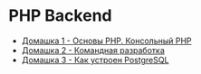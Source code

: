 # PHP Backend

* [Домашка 1 - Основы PHP. Консольный PHP ](/hw1)
* [Домашка 2 - Командная разработка](/hw2)
* [Домашка 3 - Как устроен PostgreSQL](/hw3)
